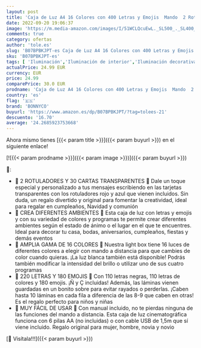 ```yaml
---
layout: post
title: 'Caja de Luz A4 16 Colores con 400 Letras y Emojis  Mando  2 Rotuladores – BONNYCO |Ñ y Ç | Cartel Luminoso LED  Ideal para Decoración y Regalo Original para Niñas  Niños en Cumpleaños  Navidad'
date: 2022-09-20 19:06:37
image: 'https://m.media-amazon.com/images/I/51WCLQcuEwL._SL500_._SL400_.jpg'
comments: true
category: ofertas
author: 'tole.es'
slug: 'B07BPBKJPT-es Caja de Luz A4 16 Colores con 400 Letras y Emojis Mando 2...'
sku: 'B07BPBKJPT-es'
tags: [ 'Iluminación','Iluminación de interior','Iluminación decorativa y para usos específicos de interior','bonnyco','navidad','🇪🇸', ]
actualPrice: 24.99 EUR
currency: EUR
price: 24.99
comparePrice: 30.0 EUR
prodname: 'Caja de Luz A4 16 Colores con 400 Letras y Emojis  Mando  2 Rotuladores – BONNYCO |Ñ y Ç | Cartel Luminoso LED  Ideal para Decoración y Regalo Original para Niñas  Niños en Cumpleaños  Navidad'
country: 'es'
flag: '🇪🇸'
brand: 'BONNYCO'
buyurl: 'https://www.amazon.es/dp/B07BPBKJPT/?tag=tolees-21'
descuento: '16.70'
average: '24.2685923753668'
---
```


Ahora mismo tienes [{{< param title >}}]({{< param buyurl >}}) en el siguiente enlace!

[![{{< param prodname >}}]({{< param image >}})]({{< param buyurl >}})

🔎:

- 💜 2 ROTULADORES Y 30 CARTAS TRANSPARENTES 💜 Dale un toque especial y personalizado a tus mensajes escribiendo en las tarjetas transparentes con los rotuladores rojo y azul que vienen incluidos. Sin duda, un regalo divertido y original para fomentar la creatividad, ideal para regalar en cumpleaños, Navidad y comunión
- 💛 CREA DIFERENTES AMBIENTES 💛 Esta caja de luz con letras y emojis y con su variedad de colores y programas te permite crear diferentes ambientes según el estado de ánimo o el lugar en el que te encuentres. Ideal para decorar tu casa, bodas, aniversarios, cumpleaños, fiestas y demás eventos
- 💚 AMPLIA GAMA DE 16 COLORES 💚 Nuestra light box tiene 16 luces de diferentes colores a elegir con mando a distancia para que cambies de color cuando quieras. ¡La luz blanca también está disponible! Podrás también modificar la intensidad del brillo o utilizar uno de sus cuatro programas
- 💙 220 LETRAS Y 180 EMOJIS 💙 Con 110 letras negras, 110 letras de colores y 180 emojis. ¡Ñ y Ç incluidas! Además, las láminas vienen guardadas en un bonito sobre para evitar rayados o perderlas. ¡Caben hasta 10 láminas en cada fila a diferencia de las 8-9 que caben en otras! Es el regalo perfecto para niños y niñas
- 🧡 MUY FÁCIL DE USAR 🧡 Con manual incluido, no te pierdas ninguna de las funciones del mando a distancia. Esta caja de luz cinematográfica funciona con 6 pilas AA (no incluidas) o con cable USB de 1,5m que sí viene incluido. Regalo original para mujer, hombre, novia y novio

[🛒 Visítala!!!]({{< param buyurl >}})
